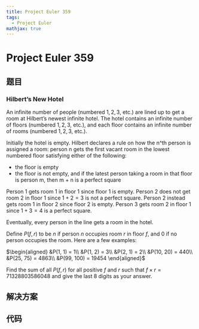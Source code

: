 ```yaml
---
title: Project Euler 359
tags:
  - Project Euler
mathjax: true
---
```

<escape><!-- more --></escape>

# Project Euler 359

## 题目

### Hilbert’s New Hotel

An infinite number of people (numbered $1, 2, 3,$ etc.) are lined up to get a room at Hilbert’s newest infinite hotel. The hotel contains an infinite number of floors (numbered $1, 2, 3,$ etc.), and each floor contains an infinite number of rooms (numbered $1, 2, 3,$ etc.).

Initially the hotel is empty. Hilbert declares a rule on how the n^th person is assigned a room: person n gets the first vacant room in the lowest numbered floor satisfying either of the following:

- the floor is empty
- the floor is not empty, and if the latest person taking a room in that floor is person m, then m + n is a perfect square

Person $1$ gets room $1$ in floor $1$ since floor $1$ is empty.
Person $2$ does not get room $2$ in floor $1$ since $1 + 2 = 3$ is not a perfect square. Person $2$ instead gets room $1$ in floor $2$ since floor $2$ is empty. Person $3$ gets room $2$ in floor $1$ since $1 + 3 = 4$ is a perfect square.

Eventually, every person in the line gets a room in the hotel.

Define $P(f, r)$ to be $n$ if person $n$ occupies room $r$ in floor $f$, and $0$ if no person occupies the room. Here are a few examples:

$\begin{aligned}
&P(1, 1) = 1\\
&P(1, 2) = 3\\
&P(2, 1) = 2\\
&P(10, 20) = 440\\
&P(25, 75) = 4863\\
&P(99, 100) = 19454
\end{aligned}$

Find the sum of all $P(f, r)$ for all positive $f$ and $r$ such that $f \times r = 71328803586048$ and give the last $8$ digits as your answer.

## 解决方案

## 代码

